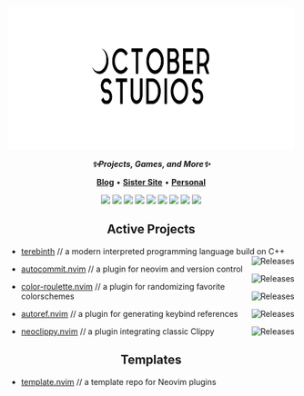 <div align="center">
<img height="250" src="https://github.com/October-Studios/.github/blob/main/profile/whiteoct-2.png?raw=true"/>
</div>

<p align="center">
<em><b>✨Projects, Games, and More✨</b></em>
</p>

<p align="center">
<b><a href="https://oct-studios.com">Blog</a></b>
•
<b><a href="https://undefinedref.com">Sister Site</a></b>
•
<b><a href="https://github.com/crhowell3">Personal</a></b>
</p>

<p align="center">
<img src="https://img.shields.io/badge/c-%23ffffff.svg?style=for-the-badge&logo=c&logoColor=black">
<img src="https://img.shields.io/badge/c++-%23ffffff.svg?style=for-the-badge&logo=c%2B%2B&logoColor=black">
<img src="https://img.shields.io/badge/c%23-ffffff?style=for-the-badge&logo=c%20sharp&logoColor=black"/>
<img src="https://img.shields.io/badge/python-ffffff?style=for-the-badge&logo=python&logoColor=black"/>
<img src="https://img.shields.io/badge/html-ffffff?style=for-the-badge&logo=html5&logoColor=black"/>
<img src="https://img.shields.io/badge/java-ffffff?style=for-the-badge&logo=oracle&logoColor=black"/>
<img src="https://img.shields.io/badge/.net-ffffff?style=for-the-badge&logo=dotnet&logoColor=black"/>
<img src="https://img.shields.io/badge/lua-ffffff?style=for-the-badge&logo=lua&logoColor=black"/>
<img src="https://img.shields.io/badge/bash-ffffff?style=for-the-badge&logo=gnubash&logoColor=black"/>
</p>

<h2 align="center">
Active Projects
</h2>

- [terebinth](https://github.com/October-Studios/terebinth) // a modern interpreted programming language build on C++
  <a href="https://github.com/October-Studios/terebinth/releases/latest">
    <img
      alt="Releases"
      align="right"
      src="https://img.shields.io/github/release/October-Studios/terebinth.svg?style=flat-square&include_prereleases&logo=github&color=cdf2cd&logoColor=d9e0ee&labelColor=282a36"
    />
  </a>

- [autocommit.nvim](https://github.com/October-Studios/autocommit.nvim) // a plugin for neovim and version control
  <a href="https://github.com/October-Studios/autocommit.nvim/releases/latest">
    <img
      alt="Releases"
      align="right"
      src="https://img.shields.io/github/release/October-Studios/autocommit.nvim.svg?style=flat-square&include_prereleases&logo=github&color=F2CDCD&logoColor=d9e0ee&labelColor=282a36"
    />
  </a>

- [color-roulette.nvim](https://github.com/October-Studios/color-roulette.nvim) // a plugin for randomizing favorite colorschemes
  <a href="https://github.com/October-Studios/color-roulette.nvim/releases/latest">
    <img
      alt="Releases"
      align="right"
      src="https://img.shields.io/github/release/October-Studios/color-roulette.nvim.svg?style=flat-square&include_prereleases&logo=github&color=cdf2cd&logoColor=d9e0ee&labelColor=282a36"
    />
  </a>
  
- [autoref.nvim](https://github.com/October-Studios/autoref.nvim) // a plugin for generating keybind references
  <a href="https://github.com/October-Studios/autoref.nvim/releases/latest">
    <img
      alt="Releases"
      align="right"
      src="https://img.shields.io/github/release/October-Studios/autoref.nvim.svg?style=flat-square&include_prereleases&logo=github&color=F2CDCD&logoColor=d9e0ee&labelColor=282a36"
    />
  </a>
  
- [neoclippy.nvim](https://github.com/October-Studios/neoclippy.nvim) // a plugin integrating classic Clippy
  <a href="https://github.com/October-Studios/neoclippy.nvim/releases/latest">
    <img
      alt="Releases"
      align="right"
      src="https://img.shields.io/github/release/October-Studios/neoclippy.nvim.svg?style=flat-square&include_prereleases&logo=github&color=cdf2cd&logoColor=d9e0ee&labelColor=282a36"
    />
  </a>

<h2 align="center">
Templates
</h2>

- [template.nvim](https://github.com/October-Studios/template.nvim) // a template repo for Neovim plugins
